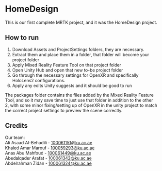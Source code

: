 # HomeDesign
This is our first complete MRTK project, and it was the HomeDesign project.







<h2> How to run </h2>

1) Download Assets and ProjectSettings folders, they are necessary.
2) Extract them and place them in a folder, that folder will become your project folder
3) Apply Mixed Reality Feature Tool on that project folder
4) Open Unity Hub and open that new to-be project folder
5) Go through the necessary settings for OpenXR and specifically HoloLens2 configurations.
6) Apply any edits Unity suggests and it should be good to run

The packages folder contains the files added by the Mixed Reality Feature Tool, and so it may save time to just use that folder in addition to the other 2, with some minor fixing/setting up of OpenXR in the unity project to match the correct project settings to preview the scene correctly.



<h2> Credits </h2>

Our team:  
Ali Asaad Al-Behadili - 100061151@ku.ac.ae  
Khaled Amar Marouf - 100059293@ku.ac.ae  
Anas Abu Mahfoud - 100061449@ku.ac.ae  
Abedalqader Arafat - 100061342@ku.ac.ae  
Abdelrahman Zidan - 100061324@ku.ac.ae  
